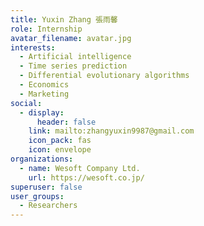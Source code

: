 ```yaml
---
title: Yuxin Zhang 張雨馨
role: Internship
avatar_filename: avatar.jpg
interests:
  - Artificial intelligence
  - Time series prediction
  - Differential evolutionary algorithms
  - Economics
  - Marketing
social:
  - display:
      header: false
    link: mailto:zhangyuxin9987@gmail.com
    icon_pack: fas
    icon: envelope
organizations:
  - name: Wesoft Company Ltd.
    url: https://wesoft.co.jp/
superuser: false
user_groups:
  - Researchers
---
```

